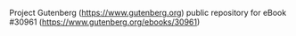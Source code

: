 Project Gutenberg (https://www.gutenberg.org) public repository for eBook #30961 (https://www.gutenberg.org/ebooks/30961)